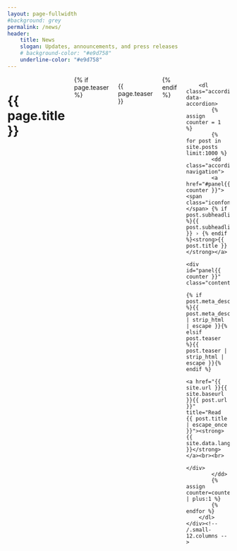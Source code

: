 ```yaml
---
layout: page-fullwidth
#background: grey
permalink: /news/
header:
    title: News
    slogan: Updates, announcements, and press releases
    # background-color: "#e9d758"
    underline-color: "#e9d758"
---
```

<div id="blog-index" class="row">
    <div class="small-12 columns t30">
        <h1>{{ page.title }}</h1>
        {% if page.teaser %}<p class="teaser">{{ page.teaser }}</p>{% endif %}

        <dl class="accordion" data-accordion>
            {% assign counter = 1 %}
            {% for post in site.posts limit:1000 %}
            <dd class="accordion-navigation">
            <a href="#panel{{ counter }}"><span class="iconfont"></span> {% if post.subheadline %}{{ post.subheadline }} › {% endif %}<strong>{{ post.title }}</strong></a>
                <div id="panel{{ counter }}" class="content">
                    {% if post.meta_description %}{{ post.meta_description | strip_html | escape }}{% elsif post.teaser %}{{ post.teaser | strip_html | escape }}{% endif %}
                    <a href="{{ site.url }}{{ site.baseurl }}{{ post.url }}" title="Read {{ post.title | escape_once }}"><strong>{{ site.data.language.read_more }}</strong></a><br><br>
                </div>
            </dd>
            {% assign counter=counter | plus:1 %}
            {% endfor %}
        </dl>
    </div><!-- /.small-12.columns -->
</div><!-- /.row -->